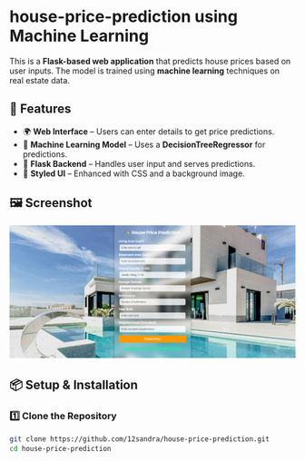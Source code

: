 # house-price-prediction using Machine Learning


This is a **Flask-based web application** that predicts house prices based on user inputs. The model is trained using **machine learning** techniques on real estate data.

## 🚀 Features
- 🌍 **Web Interface** – Users can enter details to get price predictions.
- 🧠 **Machine Learning Model** – Uses a **DecisionTreeRegressor** for predictions.
- 📂 **Flask Backend** – Handles user input and serves predictions.
- 🎨 **Styled UI** – Enhanced with CSS and a background image.
## 🖼️ Screenshot
![House Price Prediction App](screenshot.png)

## 📦 Setup & Installation

### 1️⃣ Clone the Repository  
```sh
git clone https://github.com/12sandra/house-price-prediction.git
cd house-price-prediction
